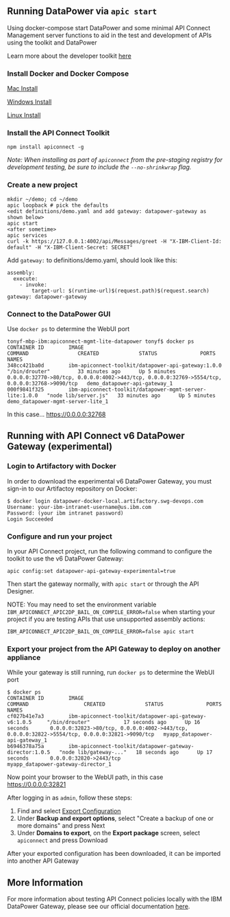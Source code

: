 ## Running DataPower via `apic start`

Using docker-compose start DataPower and some minimal API Connect Management
server functions to aid in the test and development of APIs using the toolkit
and DataPower

Learn more about the developer toolkit [here](https://www.npmjs.com/package/apiconnect)

### Install Docker and Docker Compose

[Mac Install](https://www.docker.com/products/docker#/mac)

[Windows Install](https://www.docker.com/products/docker#/windows)

[Linux Install](https://www.docker.com/products/docker#/linux)

### Install the API Connect Toolkit

`npm install apiconnect -g`

_Note: When installing as part of `apiconnect` from the pre-staging registry for development testing, be sure to
include the `--no-shrinkwrap` flag._

### Create a new project

```
mkdir ~/demo; cd ~/demo
apic loopback # pick the defaults
<edit definitions/demo.yaml and add gateway: datapower-gateway as shown below>
apic start 
<after sometime>
apic services
curl -k https://127.0.0.1:4002/api/Messages/greet -H "X-IBM-Client-Id: default" -H "X-IBM-Client-Secret: SECRET"
```

Add `gateway:` to definitions/demo.yaml, should look like this:
```
assembly:
  execute:
    - invoke:
        target-url: $(runtime-url)$(request.path)$(request.search)
gateway: datapower-gateway
```

### Connect to the DataPower GUI

Use `docker ps` to determine the WebUI port

```
tonyf-mbp-ibm:apiconnect-mgmt-lite-datapower tonyf$ docker ps
CONTAINER ID        IMAGE                                                     COMMAND                CREATED             STATUS              PORTS                                                                                            NAMES
348cc421ba0d        ibm-apiconnect-toolkit/datapower-api-gateway:1.0.0        "/bin/drouter"         33 minutes ago      Up 5 minutes        0.0.0.0:32770->80/tcp, 0.0.0.0:4002->443/tcp, 0.0.0.0:32769->5554/tcp, 0.0.0.0:32768->9090/tcp   demo_datapower-api-gateway_1
000f9841f325        ibm-apiconnect-toolkit/datapower-mgmt-server-lite:1.0.0   "node lib/server.js"   33 minutes ago      Up 5 minutes                                                                                                         demo_datapower-mgmt-server-lite_1
```

In this case... https://0.0.0.0:32768

## Running with API Connect v6 DataPower Gateway (experimental)

### Login to Artifactory with Docker

In order to download the experimental v6 DataPower Gateway, you must sign-in to our Artifactoy repository on Docker:

```
$ docker login datapower-docker-local.artifactory.swg-devops.com
Username: your-ibm-intranet-username@us.ibm.com
Password: (your ibm intranet password) 
Login Succeeded
```

### Configure and run your project

In your API Connect project, run the following command to configure the toolkit to use the v6 DataPower Gateway:

```
apic config:set datapower-api-gateway-experimental=true
```

Then start the gateway normally, with `apic start` or through the API Designer.

NOTE: You may need to set the environment variable `IBM_APICONNECT_APIC2DP_BAIL_ON_COMPILE_ERROR=false` when starting
your project if you are testing APIs that use unsupported assembly actions:

```
IBM_APICONNECT_APIC2DP_BAIL_ON_COMPILE_ERROR=false apic start
```

### Export your project from the API Gateway to deploy on another appliance

While your gateway is still running, run `docker ps` to determine the WebUI port

```
$ docker ps
CONTAINER ID        IMAGE                                                     COMMAND                  CREATED             STATUS              PORTS                                                                                            NAMES
cf027b41e7a3        ibm-apiconnect-toolkit/datapower-api-gateway-v6:1.0.5     "/bin/drouter"           17 seconds ago      Up 16 seconds       0.0.0.0:32823->80/tcp, 0.0.0.0:4002->443/tcp, 0.0.0.0:32822->5554/tcp, 0.0.0.0:32821->9090/tcp   myapp_datapower-api-gateway_1
b6946378a75a        ibm-apiconnect-toolkit/datapower-gateway-director:1.0.5   "node lib/gateway-..."   18 seconds ago      Up 17 seconds       0.0.0.0:32820->2443/tcp                                                                          myapp_datapower-gateway-director_1
```

Now point your browser to the WebUI path, in this case https://0.0.0.0:32821

After logging in as `admin`, follow these steps:

1. Find and select <u>Export Configuration</u>
1. Under **Backup and export options**, select "Create a backup of one or more domains" and press Next
1. Under **Domains to export**, on the **Export package** screen, select `apiconnect` and press Download

After your exported configuration has been downloaded, it can be imported into another API Gateway


## More Information

For more information about testing API Connect policies locally with the IBM DataPower Gateway, please see our official documentation [here](https://www.ibm.com/support/knowledgecenter/en/SSMNED_5.0.0/com.ibm.apic.toolkit.doc/tapim_apic_test_with_dpdockergateway.html).